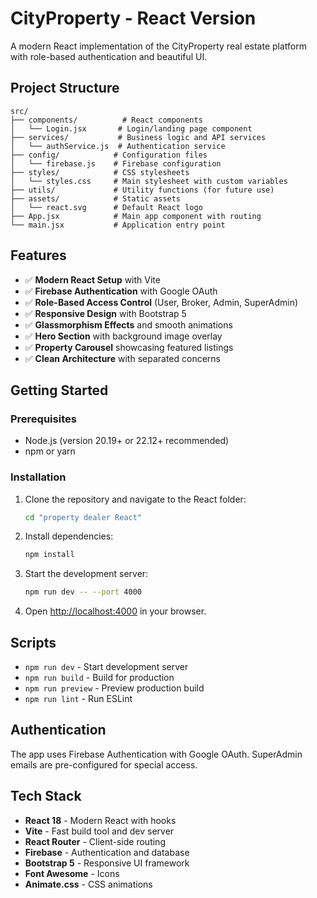 # CityProperty - React Version

A modern React implementation of the CityProperty real estate platform with role-based authentication and beautiful UI.

## Project Structure

```
src/
├── components/          # React components
│   └── Login.jsx       # Login/landing page component
├── services/           # Business logic and API services
│   └── authService.js  # Authentication service
├── config/            # Configuration files
│   └── firebase.js    # Firebase configuration
├── styles/            # CSS stylesheets
│   └── styles.css     # Main stylesheet with custom variables
├── utils/             # Utility functions (for future use)
├── assets/            # Static assets
│   └── react.svg      # Default React logo
├── App.jsx            # Main app component with routing
└── main.jsx           # Application entry point
```

## Features

- ✅ **Modern React Setup** with Vite
- ✅ **Firebase Authentication** with Google OAuth
- ✅ **Role-Based Access Control** (User, Broker, Admin, SuperAdmin)
- ✅ **Responsive Design** with Bootstrap 5
- ✅ **Glassmorphism Effects** and smooth animations
- ✅ **Hero Section** with background image overlay
- ✅ **Property Carousel** showcasing featured listings
- ✅ **Clean Architecture** with separated concerns

## Getting Started

### Prerequisites
- Node.js (version 20.19+ or 22.12+ recommended)
- npm or yarn

### Installation

1. Clone the repository and navigate to the React folder:
   ```bash
   cd "property dealer React"
   ```

2. Install dependencies:
   ```bash
   npm install
   ```

3. Start the development server:
   ```bash
   npm run dev -- --port 4000
   ```

4. Open [http://localhost:4000](http://localhost:4000) in your browser.

## Scripts

- `npm run dev` - Start development server
- `npm run build` - Build for production
- `npm run preview` - Preview production build
- `npm run lint` - Run ESLint

## Authentication

The app uses Firebase Authentication with Google OAuth. SuperAdmin emails are pre-configured for special access.

## Tech Stack

- **React 18** - Modern React with hooks
- **Vite** - Fast build tool and dev server
- **React Router** - Client-side routing
- **Firebase** - Authentication and database
- **Bootstrap 5** - Responsive UI framework
- **Font Awesome** - Icons
- **Animate.css** - CSS animations